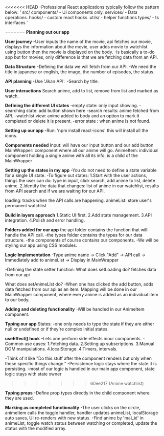 <<<<<<< HEAD
-Professional React applications typically follow the pattern below:
    '
    src/
        components/ - UI components only.
        services/ - Data operations.
        hooks/ - custom react hooks.
        utils/ - helper functions
        types/ - ts interfaces
    '
    
=======
**Planning out our app**

**User journey**
-User inputs the name of the movie, api fetches our movie, displays the information about the movie, user adds movie to watchlist using button then the movie is displayed on the body.
-Is basically a to-do app but for movies, only difference is that we are fetching data from an API.


**Data Structure**
-Defining the data we will fetch from our API.
-We need the title in japanese or english, the image, the number of episodes, the status.

**API planning**
-Use 'Jikan API'.
-Search by title.

**User interactions**
Search anime, add to list, remove from list and marked as watch.

**Defining the different UI states**
-empty state: only input showing.
-searching state: add button shown here
-search results: anime fetched from API.
-watchlist view: anime added to body and an option to mark it completed or delete it is present.
-error state : when anime is not found.


**Setting up our app**
-Run:
    'npm install react-icons'
this will install all the icons.

**Components needed**
Input: will have our input button and our add button
MainWrapper: component where all our anime will go.
AnimeItem: individual component holding a single anime with all its info, is a child of the MainWrapper


**Setting up the states in my app**
-You do not need to define a state variable for a single UI state.
-To figure out states:
1.Start with the user actions, things the user can do: 
    type in input, click search, add anime to list, delete anime.
2.Identify the data that changes: list of anime in our watchlist, results from API search and if we are waiting for our API.

loading: tracks when the API calls are happening.
animeList: store user's permanent watchlist
<!-- searchResults: stores temporary API search results. -->
<!-- we will not use the have state because it needs a more complex UI, say if I want to preview the search results before actually adding it to our body. -->


**Build in layers approach**
1.Static UI first.
2.Add state management.
3.API integration.
4.Polish and error handling.

**Folders added for our app**
the api folder contains the function that will handle the API call.
-the types folder contains the types for our data structure.
-the components of course contains our components.
-We will be styling our app using CSS modules.


**Logic Implementation**
-Type anime name → Click "Add" → API call → Immediately add to animeList → Display in MainWrapper

-Defining the state setter function:
What does setLoading do? 
fetches data from our api

What does setAnimeLIst do?
-When one has clicked the add button, adds data fetched from our api as an item.
Mapping will be done in our MainWrapper component, where every anime is added as an individual item to our body.

**Adding and deleting functionality**
-Will be handled in our AnimeItem component.

**Typing our app**
States: 
-one only needs to type the state if they are either null or undefined or if they're complex initial states.


**useEffect() hook**
-Lets one perform side effects inour components.
-Common use cases:
    1.Fetching data.
    2.Setting up subscriptions.
    3.Manual DOM manipulations.
    4.localStorage.
    4.Timers, intervals.

-Think of it like "Do this stuff after the component renders but only when these specific things change."
-Persistence logic stays where the state it is persisting.
-most of our logic is handled in our main app component, state logic stays with state owner


>>>>>>> 60ee217 (Anime watchlist)

**Typing props**
-Define prop types directly in the child component where they are used.


**Marking as completed functionality**
-The user clicks on the circle, animeItem calls the toggle handler, handler updates animeList, localStorage auto saves, UI re-renders with new status.
-Find anime by 'mal_id' in animeList, toggle watch status between watching or completed, update the status with the modified array.
